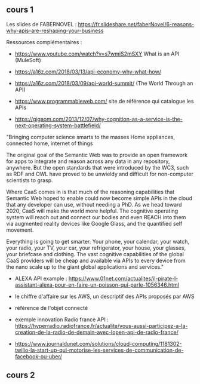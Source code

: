 ## cours 1

Les slides de FABERNOVEL : https://fr.slideshare.net/faberNovel/6-reasons-why-apis-are-reshaping-your-business

Ressources complémentaires : 

- https://www.youtube.com/watch?v=s7wmiS2mSXY What is an API (MuleSoft)
- https://a16z.com/2018/03/13/api-economy-why-what-how/
- https://a16z.com/2018/03/09/api-world-summit/ (The World Through an API)
- https://www.programmableweb.com/ site de référence qui catalogue les APIs 

 - https://gigaom.com/2013/12/07/why-cognition-as-a-service-is-the-next-operating-system-battlefield/
 
 "Bringing computer science smarts to the masses
Home appliances, connected home, internet of things

The original goal of the Semantic Web was to provide an open framework for apps to integrate and reason across any data in any repository, anywhere. But the open standards that were introduced by the WC3, such as RDF and OWL have proved to be unwieldy and difficult for non-computer scientists to grasp.

Where CaaS comes in is that much of the reasoning capabilities that Semantic Web hoped to enable could now become simple APIs in the cloud that any developer can use, without needing a PhD. As we head toward 2020, CaaS will make the world more helpful. The cognitive operating system will reach out and connect our bodies and even REACH into them via augmented reality devices like Google Glass, and the quantified self movement.

Everything is going to get smarter. Your phone, your calendar, your watch, your radio, your TV, your car, your refrigerator, your house, your glasses, your briefcase and clothing. The vast cognitive capabilities of the global CaaS providers will be cheap and available via APIs to every device from the nano scale up to the giant global applications and services."

 - ALEXA API example : https://www.01net.com/actualites/il-pirate-l-assistant-alexa-pour-en-faire-un-poisson-qui-parle-1056346.html 
 
 - le chiffre d'affaire sur les AWS, un descriptif des APIs proposés par AWS
 
 - référence de l'objet connecté 
  
  - exemple innovation Radio france API : https://hyperradio.radiofrance.fr/actualite/vous-aussi-participez-a-la-creation-de-la-radio-de-demain-avec-lopen-api-de-radio-france/ 
  
  - https://www.journaldunet.com/solutions/cloud-computing/1181302-twilio-la-start-up-qui-motorise-les-services-de-communication-de-facebook-ou-uber/


## cours 2
